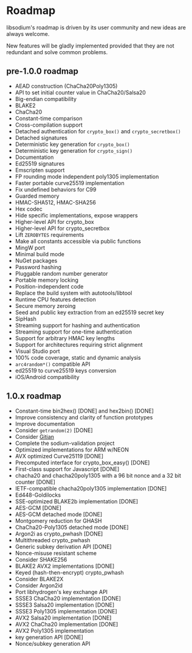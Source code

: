 # Roadmap

libsodium's roadmap is driven by its user community and new ideas are always welcome.

New features will be gladly implemented provided that they are not redundant and solve common problems.

## pre-1.0.0 roadmap

- AEAD construction (ChaCha20Poly1305)
- API to set initial counter value in ChaCha20/Salsa20
- Big-endian compatibility
- BLAKE2
- ChaCha20
- Constant-time comparison
- Cross-compilation support
- Detached authentication for `crypto_box()` and `crypto_secretbox()`
- Detached signatures
- Deterministic key generation for `crypto_box()`
- Deterministic key generation for `crypto_sign()`
- Documentation
- Ed25519 signatures
- Emscripten support
- FP rounding mode independent poly1305 implementation
- Faster portable curve25519 implementation
- Fix undefined behaviors for C99
- Guarded memory
- HMAC-SHA512, HMAC-SHA256
- Hex codec
- Hide specific implementations, expose wrappers
- Higher-level API for crypto_box
- Higher-level API for crypto_secretbox
- Lift `ZEROBYTES` requirements
- Make all constants accessible via public functions
- MingW port
- Minimal build mode
- NuGet packages
- Password hashing
- Pluggable random number generator
- Portable memory locking
- Position-independent code
- Replace the build system with autotools/libtool
- Runtime CPU features detection
- Secure memory zeroing
- Seed and public key extraction from an ed25519 secret key
- SipHash
- Streaming support for hashing and authentication
- Streaming support for one-time authentication
- Support for arbitrary HMAC key lengths
- Support for architectures requiring strict alignment
- Visual Studio port
- 100% code coverage, static and dynamic analysis
- `arc4random*()` compatible API
- ed25519 to curve25519 keys conversion
- iOS/Android compatibility

## 1.0.x roadmap

- Constant-time bin2hex() [DONE] and hex2bin() [DONE]
- Improve consistency and clarity of function prototypes
- Improve documentation
- Consider `getrandom(2)` [DONE]
- Consider [Gitian](https://gitian.org/)
- Complete the sodium-validation project
- Optimized implementations for ARM w/NEON
- AVX optimized Curve25119 [DONE]
- Precomputed interface for crypto_box_easy() [DONE]
- First-class support for Javascript [DONE]
- chacha20 and chacha20poly1305 with a 96 bit nonce and a 32 bit counter [DONE]
- IETF-compatible chacha20poly1305 implementation [DONE]
- Ed448-Goldilocks
- SSE-optimized BLAKE2b implementation [DONE]
- AES-GCM [DONE]
- AES-GCM detached mode [DONE]
- Montgomery reduction for GHASH
- ChaCha20-Poly1305 detached mode [DONE]
- Argon2i as crypto_pwhash [DONE]
- Multithreaded crypto_pwhash
- Generic subkey derivation API [DONE]
- Nonce-misuse resistant scheme
- Consider SHAKE256
- BLAKE2 AVX2 implementations [DONE]
- Keyed (hash-then-encrypt) crypto_pwhash
- Consider BLAKE2X
- Consider Argon2id
- Port libhydrogen's key exchange API
- SSSE3 ChaCha20 implementation [DONE]
- SSSE3 Salsa20 implementation [DONE]
- SSSE3 Poly1305 implementation [DONE]
- AVX2 Salsa20 implementation [DONE]
- AVX2 ChaCha20 implementation [DONE]
- AVX2 Poly1305 implementation
- key generation API [DONE]
- Nonce/subkey generation API
